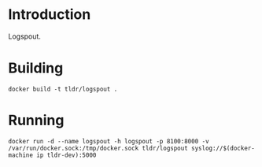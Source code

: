 # Introduction

Logspout.

# Building

```
docker build -t tldr/logspout .
```

# Running

```
docker run -d --name logspout -h logspout -p 8100:8000 -v /var/run/docker.sock:/tmp/docker.sock tldr/logspout syslog://$(docker-machine ip tldr-dev):5000
```